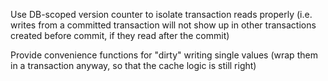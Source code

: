Use DB-scoped version counter to isolate transaction reads properly
(i.e. writes from a committed transaction will not show up in other transactions created before commit, if they read after the commit)

Provide convenience functions for "dirty" writing single values
(wrap them in a transaction anyway, so that the cache logic is still right)